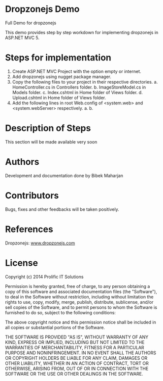 Dropzonejs Demo
==============

Full Demo for dropzonejs

This demo provides step by step workdown for implementing dropzonejs in ASP.NET MVC 5.

Steps for implementation
==
1.	Create ASP.NET MVC Project with the option empty or internet.
2.	Add dropzonejs using nugget package manager.
3.	Copy the following files to your project in their respective directories.
    a.	HomeController.cs in Controllers folder.
    b.	ImageStoreModel.cs in Models folder.
    c.	Index.cshtml in Home folder of Views folder.
    d.	Upload.cshtml in Home folder of Views folder.
4.	Add the following lines in root Web.config of <system.web> and <system.webServer> respectively.
    a.	<httpRuntime targetFramework="4.5" maxRequestLength="1048576" />
    b.	<security>
         <requestFiltering>
          <requestLimits maxAllowedContentLength="1073741824" />
      	 </requestFiltering>
        </security>

Description of Steps
===
This section will be made available very soon

Authors
==
Development and documentation done by Bibek Maharjan

Contributors
==
Bugs, fixes and other feedbacks will be taken positively.

References
==
Dropzonejs: www.dropzonejs.com

License
==
Copyright (c) 2014 Prolific IT Solutions

Permission is hereby granted, free of charge, to any person obtaining a copy of this software and associated documentation files (the "Software"), to deal in the Software without restriction, including without limitation the rights to use, copy, modify, merge, publish, distribute, sublicense, and/or sell copies of the Software, and to permit persons to whom the Software is furnished to do so, subject to the following conditions:

The above copyright notice and this permission notice shall be included in all copies or substantial portions of the Software.

THE SOFTWARE IS PROVIDED "AS IS", WITHOUT WARRANTY OF ANY KIND, EXPRESS OR IMPLIED, INCLUDING BUT NOT LIMITED TO THE WARRANTIES OF MERCHANTABILITY, FITNESS FOR A PARTICULAR PURPOSE AND NONINFRINGEMENT. IN NO EVENT SHALL THE AUTHORS OR COPYRIGHT HOLDERS BE LIABLE FOR ANY CLAIM, DAMAGES OR OTHER LIABILITY, WHETHER IN AN ACTION OF CONTRACT, TORT OR OTHERWISE, ARISING FROM, OUT OF OR IN CONNECTION WITH THE SOFTWARE OR THE USE OR OTHER DEALINGS IN THE SOFTWARE.


